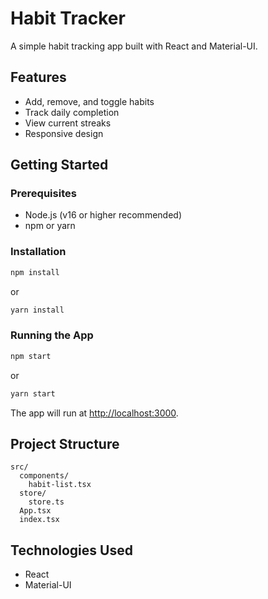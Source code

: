 # Habit Tracker

A simple habit tracking app built with React and Material-UI.

## Features

- Add, remove, and toggle habits
- Track daily completion
- View current streaks
- Responsive design

## Getting Started

### Prerequisites

- Node.js (v16 or higher recommended)
- npm or yarn

### Installation

```bash
npm install
```
or
```bash
yarn install
```

### Running the App

```bash
npm start
```
or
```bash
yarn start
```

The app will run at [http://localhost:3000](http://localhost:3000).

## Project Structure

```
src/
  components/
    habit-list.tsx
  store/
    store.ts
  App.tsx
  index.tsx
```

## Technologies Used

- React
- Material-UI
